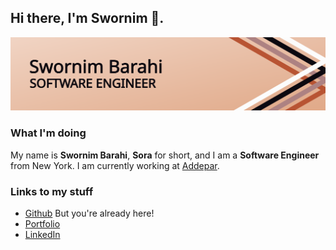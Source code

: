 ## Hi there, I'm Swornim 👋.

![Header](./header.svg)

### What I'm doing
My name is **Swornim Barahi**, **Sora** for short, and I am a **Software Engineer** from New York. I am currently working at [Addepar](www.addepar.com).

### Links to my stuff
- [Github](www.github.com/swornimbarahi) But you're already here!
- [Portfolio](www.swornimbarahi.com)
- [LinkedIn](www.linkedin.com/in/swornimbarahi)
